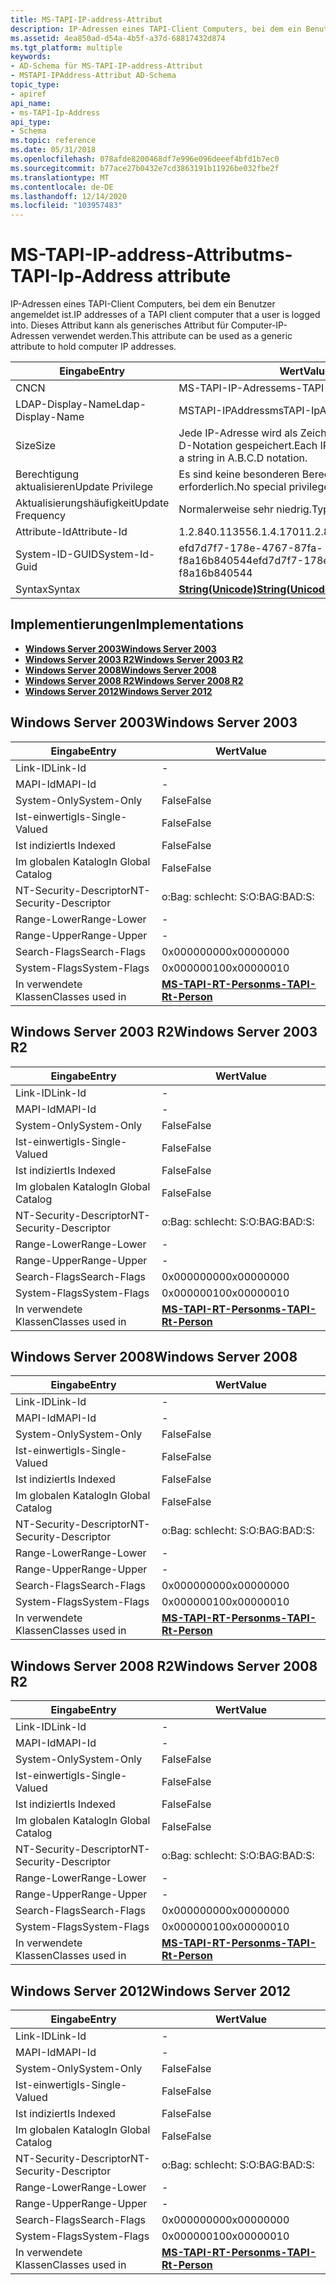 ```yaml
---
title: MS-TAPI-IP-address-Attribut
description: IP-Adressen eines TAPI-Client Computers, bei dem ein Benutzer angemeldet ist. Dieses Attribut kann als generisches Attribut für Computer-IP-Adressen verwendet werden.
ms.assetid: 4ea850ad-d54a-4b5f-a37d-68817432d874
ms.tgt_platform: multiple
keywords:
- AD-Schema für MS-TAPI-IP-address-Attribut
- MSTAPI-IPAddress-Attribut AD-Schema
topic_type:
- apiref
api_name:
- ms-TAPI-Ip-Address
api_type:
- Schema
ms.topic: reference
ms.date: 05/31/2018
ms.openlocfilehash: 078afde8200468df7e996e096deeef4bfd1b7ec0
ms.sourcegitcommit: b77ace27b0432e7cd3863191b11926be032fbe2f
ms.translationtype: MT
ms.contentlocale: de-DE
ms.lasthandoff: 12/14/2020
ms.locfileid: "103957483"
---
```

# <a name="ms-tapi-ip-address-attribute"></a><span data-ttu-id="a8169-106">MS-TAPI-IP-address-Attribut</span><span class="sxs-lookup"><span data-stu-id="a8169-106">ms-TAPI-Ip-Address attribute</span></span>

<span data-ttu-id="a8169-107">IP-Adressen eines TAPI-Client Computers, bei dem ein Benutzer angemeldet ist.</span><span class="sxs-lookup"><span data-stu-id="a8169-107">IP addresses of a TAPI client computer that a user is logged into.</span></span> <span data-ttu-id="a8169-108">Dieses Attribut kann als generisches Attribut für Computer-IP-Adressen verwendet werden.</span><span class="sxs-lookup"><span data-stu-id="a8169-108">This attribute can be used as a generic attribute to hold computer IP addresses.</span></span>



| <span data-ttu-id="a8169-109">Eingabe</span><span class="sxs-lookup"><span data-stu-id="a8169-109">Entry</span></span> | <span data-ttu-id="a8169-110">Wert</span><span class="sxs-lookup"><span data-stu-id="a8169-110">Value</span></span> |
|-------------------|------------------------------------------------------------|
| <span data-ttu-id="a8169-111">CN</span><span class="sxs-lookup"><span data-stu-id="a8169-111">CN</span></span>                | <span data-ttu-id="a8169-112">MS-TAPI-IP-Adresse</span><span class="sxs-lookup"><span data-stu-id="a8169-112">ms-TAPI-Ip-Address</span></span>                                         |
| <span data-ttu-id="a8169-113">LDAP-Display-Name</span><span class="sxs-lookup"><span data-stu-id="a8169-113">Ldap-Display-Name</span></span> | <span data-ttu-id="a8169-114">MSTAPI-IPAddress</span><span class="sxs-lookup"><span data-stu-id="a8169-114">msTAPI-IpAddress</span></span>                                           |
| <span data-ttu-id="a8169-115">Size</span><span class="sxs-lookup"><span data-stu-id="a8169-115">Size</span></span>              | <span data-ttu-id="a8169-116">Jede IP-Adresse wird als Zeichenfolge in einer. B. C. D-Notation gespeichert.</span><span class="sxs-lookup"><span data-stu-id="a8169-116">Each IP address is stored as a string in A.B.C.D notation.</span></span> |
| <span data-ttu-id="a8169-117">Berechtigung aktualisieren</span><span class="sxs-lookup"><span data-stu-id="a8169-117">Update Privilege</span></span>  | <span data-ttu-id="a8169-118">Es sind keine besonderen Berechtigungen erforderlich.</span><span class="sxs-lookup"><span data-stu-id="a8169-118">No special privileges required.</span></span>                            |
| <span data-ttu-id="a8169-119">Aktualisierungshäufigkeit</span><span class="sxs-lookup"><span data-stu-id="a8169-119">Update Frequency</span></span>  | <span data-ttu-id="a8169-120">Normalerweise sehr niedrig.</span><span class="sxs-lookup"><span data-stu-id="a8169-120">Typically very low.</span></span>                                        |
| <span data-ttu-id="a8169-121">Attribute-Id</span><span class="sxs-lookup"><span data-stu-id="a8169-121">Attribute-Id</span></span>      | <span data-ttu-id="a8169-122">1.2.840.113556.1.4.1701</span><span class="sxs-lookup"><span data-stu-id="a8169-122">1.2.840.113556.1.4.1701</span></span>                                    |
| <span data-ttu-id="a8169-123">System-ID-GUID</span><span class="sxs-lookup"><span data-stu-id="a8169-123">System-Id-Guid</span></span>    | <span data-ttu-id="a8169-124">efd7d7f7-178e-4767-87fa-f8a16b840544</span><span class="sxs-lookup"><span data-stu-id="a8169-124">efd7d7f7-178e-4767-87fa-f8a16b840544</span></span>                       |
| <span data-ttu-id="a8169-125">Syntax</span><span class="sxs-lookup"><span data-stu-id="a8169-125">Syntax</span></span>            | [<span data-ttu-id="a8169-126">**String(Unicode)**</span><span class="sxs-lookup"><span data-stu-id="a8169-126">**String(Unicode)**</span></span>](s-string-unicode.md)                |



## <a name="implementations"></a><span data-ttu-id="a8169-127">Implementierungen</span><span class="sxs-lookup"><span data-stu-id="a8169-127">Implementations</span></span>

-   [<span data-ttu-id="a8169-128">**Windows Server 2003**</span><span class="sxs-lookup"><span data-stu-id="a8169-128">**Windows Server 2003**</span></span>](#windows-server-2003)
-   [<span data-ttu-id="a8169-129">**Windows Server 2003 R2**</span><span class="sxs-lookup"><span data-stu-id="a8169-129">**Windows Server 2003 R2**</span></span>](#windows-server-2003-r2)
-   [<span data-ttu-id="a8169-130">**Windows Server 2008**</span><span class="sxs-lookup"><span data-stu-id="a8169-130">**Windows Server 2008**</span></span>](#windows-server-2008)
-   [<span data-ttu-id="a8169-131">**Windows Server 2008 R2**</span><span class="sxs-lookup"><span data-stu-id="a8169-131">**Windows Server 2008 R2**</span></span>](#windows-server-2008-r2)
-   [<span data-ttu-id="a8169-132">**Windows Server 2012**</span><span class="sxs-lookup"><span data-stu-id="a8169-132">**Windows Server 2012**</span></span>](#windows-server-2012)

## <a name="windows-server-2003"></a><span data-ttu-id="a8169-133">Windows Server 2003</span><span class="sxs-lookup"><span data-stu-id="a8169-133">Windows Server 2003</span></span>



| <span data-ttu-id="a8169-134">Eingabe</span><span class="sxs-lookup"><span data-stu-id="a8169-134">Entry</span></span> | <span data-ttu-id="a8169-135">Wert</span><span class="sxs-lookup"><span data-stu-id="a8169-135">Value</span></span> |
|------------------------|-----------------------------------------------------------|
| <span data-ttu-id="a8169-136">Link-ID</span><span class="sxs-lookup"><span data-stu-id="a8169-136">Link-Id</span></span>                | \-                                                        |
| <span data-ttu-id="a8169-137">MAPI-Id</span><span class="sxs-lookup"><span data-stu-id="a8169-137">MAPI-Id</span></span>                | \-                                                        |
| <span data-ttu-id="a8169-138">System-Only</span><span class="sxs-lookup"><span data-stu-id="a8169-138">System-Only</span></span>            | <span data-ttu-id="a8169-139">False</span><span class="sxs-lookup"><span data-stu-id="a8169-139">False</span></span>                                                     |
| <span data-ttu-id="a8169-140">Ist-einwertig</span><span class="sxs-lookup"><span data-stu-id="a8169-140">Is-Single-Valued</span></span>       | <span data-ttu-id="a8169-141">False</span><span class="sxs-lookup"><span data-stu-id="a8169-141">False</span></span>                                                     |
| <span data-ttu-id="a8169-142">Ist indiziert</span><span class="sxs-lookup"><span data-stu-id="a8169-142">Is Indexed</span></span>             | <span data-ttu-id="a8169-143">False</span><span class="sxs-lookup"><span data-stu-id="a8169-143">False</span></span>                                                     |
| <span data-ttu-id="a8169-144">Im globalen Katalog</span><span class="sxs-lookup"><span data-stu-id="a8169-144">In Global Catalog</span></span>      | <span data-ttu-id="a8169-145">False</span><span class="sxs-lookup"><span data-stu-id="a8169-145">False</span></span>                                                     |
| <span data-ttu-id="a8169-146">NT-Security-Descriptor</span><span class="sxs-lookup"><span data-stu-id="a8169-146">NT-Security-Descriptor</span></span> | <span data-ttu-id="a8169-147">o:Bag: schlecht: S:</span><span class="sxs-lookup"><span data-stu-id="a8169-147">O:BAG:BAD:S:</span></span>                                              |
| <span data-ttu-id="a8169-148">Range-Lower</span><span class="sxs-lookup"><span data-stu-id="a8169-148">Range-Lower</span></span>            | \-                                                        |
| <span data-ttu-id="a8169-149">Range-Upper</span><span class="sxs-lookup"><span data-stu-id="a8169-149">Range-Upper</span></span>            | \-                                                        |
| <span data-ttu-id="a8169-150">Search-Flags</span><span class="sxs-lookup"><span data-stu-id="a8169-150">Search-Flags</span></span>           | <span data-ttu-id="a8169-151">0x00000000</span><span class="sxs-lookup"><span data-stu-id="a8169-151">0x00000000</span></span>                                                |
| <span data-ttu-id="a8169-152">System-Flags</span><span class="sxs-lookup"><span data-stu-id="a8169-152">System-Flags</span></span>           | <span data-ttu-id="a8169-153">0x00000010</span><span class="sxs-lookup"><span data-stu-id="a8169-153">0x00000010</span></span>                                                |
| <span data-ttu-id="a8169-154">In verwendete Klassen</span><span class="sxs-lookup"><span data-stu-id="a8169-154">Classes used in</span></span>        | [<span data-ttu-id="a8169-155">**MS-TAPI-RT-Person**</span><span class="sxs-lookup"><span data-stu-id="a8169-155">**ms-TAPI-Rt-Person**</span></span>](c-mstapi-rtperson.md)<br/> |



## <a name="windows-server-2003-r2"></a><span data-ttu-id="a8169-156">Windows Server 2003 R2</span><span class="sxs-lookup"><span data-stu-id="a8169-156">Windows Server 2003 R2</span></span>



| <span data-ttu-id="a8169-157">Eingabe</span><span class="sxs-lookup"><span data-stu-id="a8169-157">Entry</span></span> | <span data-ttu-id="a8169-158">Wert</span><span class="sxs-lookup"><span data-stu-id="a8169-158">Value</span></span> |
|------------------------|-----------------------------------------------------------|
| <span data-ttu-id="a8169-159">Link-ID</span><span class="sxs-lookup"><span data-stu-id="a8169-159">Link-Id</span></span>                | \-                                                        |
| <span data-ttu-id="a8169-160">MAPI-Id</span><span class="sxs-lookup"><span data-stu-id="a8169-160">MAPI-Id</span></span>                | \-                                                        |
| <span data-ttu-id="a8169-161">System-Only</span><span class="sxs-lookup"><span data-stu-id="a8169-161">System-Only</span></span>            | <span data-ttu-id="a8169-162">False</span><span class="sxs-lookup"><span data-stu-id="a8169-162">False</span></span>                                                     |
| <span data-ttu-id="a8169-163">Ist-einwertig</span><span class="sxs-lookup"><span data-stu-id="a8169-163">Is-Single-Valued</span></span>       | <span data-ttu-id="a8169-164">False</span><span class="sxs-lookup"><span data-stu-id="a8169-164">False</span></span>                                                     |
| <span data-ttu-id="a8169-165">Ist indiziert</span><span class="sxs-lookup"><span data-stu-id="a8169-165">Is Indexed</span></span>             | <span data-ttu-id="a8169-166">False</span><span class="sxs-lookup"><span data-stu-id="a8169-166">False</span></span>                                                     |
| <span data-ttu-id="a8169-167">Im globalen Katalog</span><span class="sxs-lookup"><span data-stu-id="a8169-167">In Global Catalog</span></span>      | <span data-ttu-id="a8169-168">False</span><span class="sxs-lookup"><span data-stu-id="a8169-168">False</span></span>                                                     |
| <span data-ttu-id="a8169-169">NT-Security-Descriptor</span><span class="sxs-lookup"><span data-stu-id="a8169-169">NT-Security-Descriptor</span></span> | <span data-ttu-id="a8169-170">o:Bag: schlecht: S:</span><span class="sxs-lookup"><span data-stu-id="a8169-170">O:BAG:BAD:S:</span></span>                                              |
| <span data-ttu-id="a8169-171">Range-Lower</span><span class="sxs-lookup"><span data-stu-id="a8169-171">Range-Lower</span></span>            | \-                                                        |
| <span data-ttu-id="a8169-172">Range-Upper</span><span class="sxs-lookup"><span data-stu-id="a8169-172">Range-Upper</span></span>            | \-                                                        |
| <span data-ttu-id="a8169-173">Search-Flags</span><span class="sxs-lookup"><span data-stu-id="a8169-173">Search-Flags</span></span>           | <span data-ttu-id="a8169-174">0x00000000</span><span class="sxs-lookup"><span data-stu-id="a8169-174">0x00000000</span></span>                                                |
| <span data-ttu-id="a8169-175">System-Flags</span><span class="sxs-lookup"><span data-stu-id="a8169-175">System-Flags</span></span>           | <span data-ttu-id="a8169-176">0x00000010</span><span class="sxs-lookup"><span data-stu-id="a8169-176">0x00000010</span></span>                                                |
| <span data-ttu-id="a8169-177">In verwendete Klassen</span><span class="sxs-lookup"><span data-stu-id="a8169-177">Classes used in</span></span>        | [<span data-ttu-id="a8169-178">**MS-TAPI-RT-Person**</span><span class="sxs-lookup"><span data-stu-id="a8169-178">**ms-TAPI-Rt-Person**</span></span>](c-mstapi-rtperson.md)<br/> |



## <a name="windows-server-2008"></a><span data-ttu-id="a8169-179">Windows Server 2008</span><span class="sxs-lookup"><span data-stu-id="a8169-179">Windows Server 2008</span></span>



| <span data-ttu-id="a8169-180">Eingabe</span><span class="sxs-lookup"><span data-stu-id="a8169-180">Entry</span></span> | <span data-ttu-id="a8169-181">Wert</span><span class="sxs-lookup"><span data-stu-id="a8169-181">Value</span></span> |
|------------------------|-----------------------------------------------------------|
| <span data-ttu-id="a8169-182">Link-ID</span><span class="sxs-lookup"><span data-stu-id="a8169-182">Link-Id</span></span>                | \-                                                        |
| <span data-ttu-id="a8169-183">MAPI-Id</span><span class="sxs-lookup"><span data-stu-id="a8169-183">MAPI-Id</span></span>                | \-                                                        |
| <span data-ttu-id="a8169-184">System-Only</span><span class="sxs-lookup"><span data-stu-id="a8169-184">System-Only</span></span>            | <span data-ttu-id="a8169-185">False</span><span class="sxs-lookup"><span data-stu-id="a8169-185">False</span></span>                                                     |
| <span data-ttu-id="a8169-186">Ist-einwertig</span><span class="sxs-lookup"><span data-stu-id="a8169-186">Is-Single-Valued</span></span>       | <span data-ttu-id="a8169-187">False</span><span class="sxs-lookup"><span data-stu-id="a8169-187">False</span></span>                                                     |
| <span data-ttu-id="a8169-188">Ist indiziert</span><span class="sxs-lookup"><span data-stu-id="a8169-188">Is Indexed</span></span>             | <span data-ttu-id="a8169-189">False</span><span class="sxs-lookup"><span data-stu-id="a8169-189">False</span></span>                                                     |
| <span data-ttu-id="a8169-190">Im globalen Katalog</span><span class="sxs-lookup"><span data-stu-id="a8169-190">In Global Catalog</span></span>      | <span data-ttu-id="a8169-191">False</span><span class="sxs-lookup"><span data-stu-id="a8169-191">False</span></span>                                                     |
| <span data-ttu-id="a8169-192">NT-Security-Descriptor</span><span class="sxs-lookup"><span data-stu-id="a8169-192">NT-Security-Descriptor</span></span> | <span data-ttu-id="a8169-193">o:Bag: schlecht: S:</span><span class="sxs-lookup"><span data-stu-id="a8169-193">O:BAG:BAD:S:</span></span>                                              |
| <span data-ttu-id="a8169-194">Range-Lower</span><span class="sxs-lookup"><span data-stu-id="a8169-194">Range-Lower</span></span>            | \-                                                        |
| <span data-ttu-id="a8169-195">Range-Upper</span><span class="sxs-lookup"><span data-stu-id="a8169-195">Range-Upper</span></span>            | \-                                                        |
| <span data-ttu-id="a8169-196">Search-Flags</span><span class="sxs-lookup"><span data-stu-id="a8169-196">Search-Flags</span></span>           | <span data-ttu-id="a8169-197">0x00000000</span><span class="sxs-lookup"><span data-stu-id="a8169-197">0x00000000</span></span>                                                |
| <span data-ttu-id="a8169-198">System-Flags</span><span class="sxs-lookup"><span data-stu-id="a8169-198">System-Flags</span></span>           | <span data-ttu-id="a8169-199">0x00000010</span><span class="sxs-lookup"><span data-stu-id="a8169-199">0x00000010</span></span>                                                |
| <span data-ttu-id="a8169-200">In verwendete Klassen</span><span class="sxs-lookup"><span data-stu-id="a8169-200">Classes used in</span></span>        | [<span data-ttu-id="a8169-201">**MS-TAPI-RT-Person**</span><span class="sxs-lookup"><span data-stu-id="a8169-201">**ms-TAPI-Rt-Person**</span></span>](c-mstapi-rtperson.md)<br/> |



## <a name="windows-server-2008-r2"></a><span data-ttu-id="a8169-202">Windows Server 2008 R2</span><span class="sxs-lookup"><span data-stu-id="a8169-202">Windows Server 2008 R2</span></span>



| <span data-ttu-id="a8169-203">Eingabe</span><span class="sxs-lookup"><span data-stu-id="a8169-203">Entry</span></span> | <span data-ttu-id="a8169-204">Wert</span><span class="sxs-lookup"><span data-stu-id="a8169-204">Value</span></span> |
|------------------------|-----------------------------------------------------------|
| <span data-ttu-id="a8169-205">Link-ID</span><span class="sxs-lookup"><span data-stu-id="a8169-205">Link-Id</span></span>                | \-                                                        |
| <span data-ttu-id="a8169-206">MAPI-Id</span><span class="sxs-lookup"><span data-stu-id="a8169-206">MAPI-Id</span></span>                | \-                                                        |
| <span data-ttu-id="a8169-207">System-Only</span><span class="sxs-lookup"><span data-stu-id="a8169-207">System-Only</span></span>            | <span data-ttu-id="a8169-208">False</span><span class="sxs-lookup"><span data-stu-id="a8169-208">False</span></span>                                                     |
| <span data-ttu-id="a8169-209">Ist-einwertig</span><span class="sxs-lookup"><span data-stu-id="a8169-209">Is-Single-Valued</span></span>       | <span data-ttu-id="a8169-210">False</span><span class="sxs-lookup"><span data-stu-id="a8169-210">False</span></span>                                                     |
| <span data-ttu-id="a8169-211">Ist indiziert</span><span class="sxs-lookup"><span data-stu-id="a8169-211">Is Indexed</span></span>             | <span data-ttu-id="a8169-212">False</span><span class="sxs-lookup"><span data-stu-id="a8169-212">False</span></span>                                                     |
| <span data-ttu-id="a8169-213">Im globalen Katalog</span><span class="sxs-lookup"><span data-stu-id="a8169-213">In Global Catalog</span></span>      | <span data-ttu-id="a8169-214">False</span><span class="sxs-lookup"><span data-stu-id="a8169-214">False</span></span>                                                     |
| <span data-ttu-id="a8169-215">NT-Security-Descriptor</span><span class="sxs-lookup"><span data-stu-id="a8169-215">NT-Security-Descriptor</span></span> | <span data-ttu-id="a8169-216">o:Bag: schlecht: S:</span><span class="sxs-lookup"><span data-stu-id="a8169-216">O:BAG:BAD:S:</span></span>                                              |
| <span data-ttu-id="a8169-217">Range-Lower</span><span class="sxs-lookup"><span data-stu-id="a8169-217">Range-Lower</span></span>            | \-                                                        |
| <span data-ttu-id="a8169-218">Range-Upper</span><span class="sxs-lookup"><span data-stu-id="a8169-218">Range-Upper</span></span>            | \-                                                        |
| <span data-ttu-id="a8169-219">Search-Flags</span><span class="sxs-lookup"><span data-stu-id="a8169-219">Search-Flags</span></span>           | <span data-ttu-id="a8169-220">0x00000000</span><span class="sxs-lookup"><span data-stu-id="a8169-220">0x00000000</span></span>                                                |
| <span data-ttu-id="a8169-221">System-Flags</span><span class="sxs-lookup"><span data-stu-id="a8169-221">System-Flags</span></span>           | <span data-ttu-id="a8169-222">0x00000010</span><span class="sxs-lookup"><span data-stu-id="a8169-222">0x00000010</span></span>                                                |
| <span data-ttu-id="a8169-223">In verwendete Klassen</span><span class="sxs-lookup"><span data-stu-id="a8169-223">Classes used in</span></span>        | [<span data-ttu-id="a8169-224">**MS-TAPI-RT-Person**</span><span class="sxs-lookup"><span data-stu-id="a8169-224">**ms-TAPI-Rt-Person**</span></span>](c-mstapi-rtperson.md)<br/> |



## <a name="windows-server-2012"></a><span data-ttu-id="a8169-225">Windows Server 2012</span><span class="sxs-lookup"><span data-stu-id="a8169-225">Windows Server 2012</span></span>



| <span data-ttu-id="a8169-226">Eingabe</span><span class="sxs-lookup"><span data-stu-id="a8169-226">Entry</span></span> | <span data-ttu-id="a8169-227">Wert</span><span class="sxs-lookup"><span data-stu-id="a8169-227">Value</span></span> |
|------------------------|-----------------------------------------------------------|
| <span data-ttu-id="a8169-228">Link-ID</span><span class="sxs-lookup"><span data-stu-id="a8169-228">Link-Id</span></span>                | \-                                                        |
| <span data-ttu-id="a8169-229">MAPI-Id</span><span class="sxs-lookup"><span data-stu-id="a8169-229">MAPI-Id</span></span>                | \-                                                        |
| <span data-ttu-id="a8169-230">System-Only</span><span class="sxs-lookup"><span data-stu-id="a8169-230">System-Only</span></span>            | <span data-ttu-id="a8169-231">False</span><span class="sxs-lookup"><span data-stu-id="a8169-231">False</span></span>                                                     |
| <span data-ttu-id="a8169-232">Ist-einwertig</span><span class="sxs-lookup"><span data-stu-id="a8169-232">Is-Single-Valued</span></span>       | <span data-ttu-id="a8169-233">False</span><span class="sxs-lookup"><span data-stu-id="a8169-233">False</span></span>                                                     |
| <span data-ttu-id="a8169-234">Ist indiziert</span><span class="sxs-lookup"><span data-stu-id="a8169-234">Is Indexed</span></span>             | <span data-ttu-id="a8169-235">False</span><span class="sxs-lookup"><span data-stu-id="a8169-235">False</span></span>                                                     |
| <span data-ttu-id="a8169-236">Im globalen Katalog</span><span class="sxs-lookup"><span data-stu-id="a8169-236">In Global Catalog</span></span>      | <span data-ttu-id="a8169-237">False</span><span class="sxs-lookup"><span data-stu-id="a8169-237">False</span></span>                                                     |
| <span data-ttu-id="a8169-238">NT-Security-Descriptor</span><span class="sxs-lookup"><span data-stu-id="a8169-238">NT-Security-Descriptor</span></span> | <span data-ttu-id="a8169-239">o:Bag: schlecht: S:</span><span class="sxs-lookup"><span data-stu-id="a8169-239">O:BAG:BAD:S:</span></span>                                              |
| <span data-ttu-id="a8169-240">Range-Lower</span><span class="sxs-lookup"><span data-stu-id="a8169-240">Range-Lower</span></span>            | \-                                                        |
| <span data-ttu-id="a8169-241">Range-Upper</span><span class="sxs-lookup"><span data-stu-id="a8169-241">Range-Upper</span></span>            | \-                                                        |
| <span data-ttu-id="a8169-242">Search-Flags</span><span class="sxs-lookup"><span data-stu-id="a8169-242">Search-Flags</span></span>           | <span data-ttu-id="a8169-243">0x00000000</span><span class="sxs-lookup"><span data-stu-id="a8169-243">0x00000000</span></span>                                                |
| <span data-ttu-id="a8169-244">System-Flags</span><span class="sxs-lookup"><span data-stu-id="a8169-244">System-Flags</span></span>           | <span data-ttu-id="a8169-245">0x00000010</span><span class="sxs-lookup"><span data-stu-id="a8169-245">0x00000010</span></span>                                                |
| <span data-ttu-id="a8169-246">In verwendete Klassen</span><span class="sxs-lookup"><span data-stu-id="a8169-246">Classes used in</span></span>        | [<span data-ttu-id="a8169-247">**MS-TAPI-RT-Person**</span><span class="sxs-lookup"><span data-stu-id="a8169-247">**ms-TAPI-Rt-Person**</span></span>](c-mstapi-rtperson.md)<br/> |



 

 






